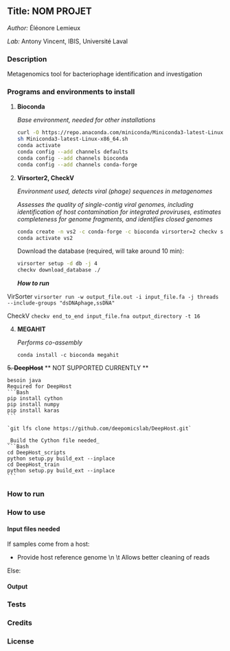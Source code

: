 ## Title: NOM PROJET
 _Author:_ Éléonore Lemieux

 _Lab:_ Antony Vincent, IBIS, Université Laval

### Description
Metagenomics tool for bacteriophage identification and investigation

### Programs and environments to install
1. **Bioconda**

    _Base environment, needed for other installations_

    ```Bash
    curl -O https://repo.anaconda.com/miniconda/Miniconda3-latest-Linux-x86_64.sh
    sh Miniconda3-latest-Linux-x86_64.sh
    conda activate
    conda config --add channels defaults
    conda config --add channels bioconda
    conda config --add channels conda-forge
    ```

2. **Virsorter2, CheckV**

    _Environment used, detects viral (phage) sequences in metagenomes_
    
    _Assesses the quality of single-contig viral genomes, including identification of host contamination for integrated proviruses, estimates completeness for genome fragments, and identifies closed genomes_

    ```Bash
    conda create -n vs2 -c conda-forge -c bioconda virsorter=2 checkv sra-tools megahit
    conda activate vs2
    ```

    Download the database (required, will take around 10 min): 
    
    ```Bash
    virsorter setup -d db -j 4
    checkv download_database ./
    ```

    ***How to run***

VirSorter
    `virsorter run -w output_file.out -i input_file.fa -j threads --include-groups "dsDNAphage,ssDNA"`

CheckV
    `checkv end_to_end input_file.fna output_directory -t 16`

4. **MEGAHIT**

    _Performs co-assembly_ 
    
    `conda install -c bioconda megahit`


~~5. **DeepHost**~~
** NOT SUPPORTED CURRENTLY **
    
    besoin java
    Required for DeepHost
    ```Bash
    pip install cython
    pip install numpy
    pip install karas
    ```

    `git lfs clone https://github.com/deepomicslab/DeepHost.git`
    
    _Build the Cython file needed_
    ```Bash
    cd DeepHost_scripts
    python setup.py build_ext --inplace
    cd DeepHost_train
    python setup.py build_ext --inplace
    ```

### How to run



### How to use
#### Input files needed

If samples come from a host:
- Provide host reference genome \n \t Allows better cleaning of reads

Else:

#### Output


### Tests


### Credits


### License



